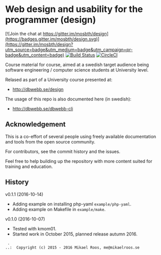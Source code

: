 Web design and usability for the programmer (design)
===================

[![Join the chat at https://gitter.im/mosbth/design](https://badges.gitter.im/mosbth/design.svg)](https://gitter.im/mosbth/design?utm_source=badge&utm_medium=badge&utm_campaign=pr-badge&utm_content=badge)
[![Build Status](https://travis-ci.org/dbwebb-se/design.svg?branch=master)](https://travis-ci.org/dbwebb-se/design)
[![CircleCI](https://circleci.com/gh/dbwebb-se/design.svg?style=svg)](https://circleci.com/gh/dbwebb-se/design)

Course material for course, aimed at a swedish target audience being software engineering / computer science students at University level. 

Relased as part of a University course presented at:

* http://dbwebb.se/design

The usage of this repo is also documented here (in swedish):

* http://dbwebb.se/dbwebb-cli




Acknowledgement
-------------------

This is a co-effort of several people using freely available documentation and tools from the open source community. 

For contributors, see the commit history and the issues.

Feel free to help building up the repository with more content suited for training and education.



History
-------------------

v0.1.1 (2016-10-14)

* Adding example on installing php-yaml `example/php-yaml`.
* Adding example on Makefile in `example/make`.


v0.1.0 (2016-10-07)

* Tested with kmom01.
* Started work in October 2015, planned release autumn 2016.



```                                                            
 .                                                             
..:  Copyright (c) 2015 - 2016 Mikael Roos, me@mikaelroos.se   
```                                                            
